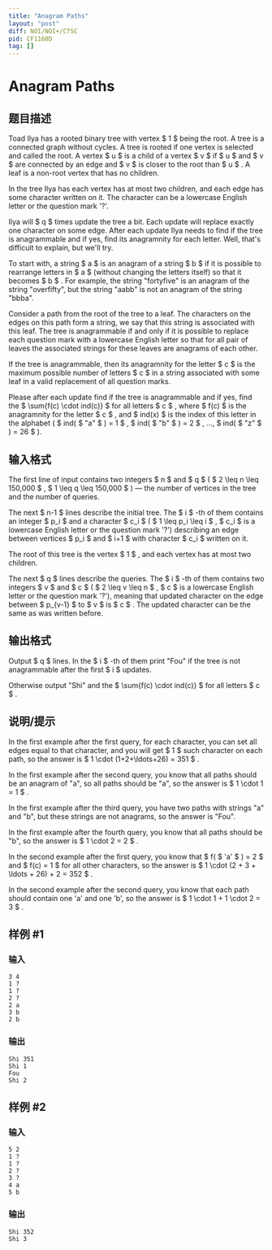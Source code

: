 ```yaml
---
title: "Anagram Paths"
layout: "post"
diff: NOI/NOI+/CTSC
pid: CF1168D
tag: []
---
```


# Anagram Paths

## 题目描述

Toad Ilya has a rooted binary tree with vertex $ 1 $ being the root. A tree is a connected graph without cycles. A tree is rooted if one vertex is selected and called the root. A vertex $ u $ is a child of a vertex $ v $ if $ u $ and $ v $ are connected by an edge and $ v $ is closer to the root than $ u $ . A leaf is a non-root vertex that has no children.

In the tree Ilya has each vertex has at most two children, and each edge has some character written on it. The character can be a lowercase English letter or the question mark '?'.

Ilya will $ q $ times update the tree a bit. Each update will replace exactly one character on some edge. After each update Ilya needs to find if the tree is anagrammable and if yes, find its anagramnity for each letter. Well, that's difficult to explain, but we'll try.

To start with, a string $ a $ is an anagram of a string $ b $ if it is possible to rearrange letters in $ a $ (without changing the letters itself) so that it becomes $ b $ . For example, the string "fortyfive" is an anagram of the string "overfifty", but the string "aabb" is not an anagram of the string "bbba".

Consider a path from the root of the tree to a leaf. The characters on the edges on this path form a string, we say that this string is associated with this leaf. The tree is anagrammable if and only if it is possible to replace each question mark with a lowercase English letter so that for all pair of leaves the associated strings for these leaves are anagrams of each other.

If the tree is anagrammable, then its anagramnity for the letter $ c $ is the maximum possible number of letters $ c $ in a string associated with some leaf in a valid replacement of all question marks.

Please after each update find if the tree is anagrammable and if yes, find the $ \sum{f(c) \cdot ind(c)} $ for all letters $ c $ , where $ f(c) $ is the anagramnity for the letter $ c $ , and $ ind(x) $ is the index of this letter in the alphabet ( $ ind( $ "a" $ ) = 1 $ , $ ind( $ "b" $ ) = 2 $ , ..., $ ind( $ "z" $ ) = 26 $ ).

## 输入格式

The first line of input contains two integers $ n $ and $ q $ ( $ 2 \leq n \leq 150\,000 $ , $ 1 \leq q \leq 150\,000 $ ) — the number of vertices in the tree and the number of queries.

The next $ n-1 $ lines describe the initial tree. The $ i $ -th of them contains an integer $ p_i $ and a character $ c_i $ ( $ 1 \leq p_i \leq i $ , $ c_i $ is a lowercase English letter or the question mark '?') describing an edge between vertices $ p_i $ and $ i+1 $ with character $ c_i $ written on it.

The root of this tree is the vertex $ 1 $ , and each vertex has at most two children.

The next $ q $ lines describe the queries. The $ i $ -th of them contains two integers $ v $ and $ c $ ( $ 2 \leq v \leq n $ , $ c $ is a lowercase English letter or the question mark '?'), meaning that updated character on the edge between $ p_{v-1} $ to $ v $ is $ c $ . The updated character can be the same as was written before.

## 输出格式

Output $ q $ lines. In the $ i $ -th of them print "Fou" if the tree is not anagrammable after the first $ i $ updates.

Otherwise output "Shi" and the $ \sum{f(c) \cdot ind(c)} $ for all letters $ c $ .

## 说明/提示

In the first example after the first query, for each character, you can set all edges equal to that character, and you will get $ 1 $ such character on each path, so the answer is $ 1 \cdot (1+2+\ldots+26) = 351 $ .

In the first example after the second query, you know that all paths should be an anagram of "a", so all paths should be "a", so the answer is $ 1 \cdot 1 = 1 $ .

In the first example after the third query, you have two paths with strings "a" and "b", but these strings are not anagrams, so the answer is "Fou".

In the first example after the fourth query, you know that all paths should be "b", so the answer is $ 1 \cdot 2 = 2 $ .

In the second example after the first query, you know that $ f( $ 'a' $ ) = 2 $ and $ f(c) = 1 $ for all other characters, so the answer is $ 1 \cdot (2 + 3 + \ldots + 26) + 2 = 352 $ .

In the second example after the second query, you know that each path should contain one 'a' and one 'b', so the answer is $ 1 \cdot 1 + 1 \cdot 2 = 3 $ .

## 样例 #1

### 输入

```
3 4
1 ?
1 ?
2 ?
2 a
3 b
2 b

```

### 输出

```
Shi 351
Shi 1
Fou
Shi 2

```

## 样例 #2

### 输入

```
5 2
1 ?
1 ?
2 ?
3 ?
4 a
5 b

```

### 输出

```
Shi 352
Shi 3

```

